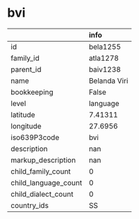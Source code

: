 # bvi
|                      | info         |
|:---------------------|:-------------|
| id                   | bela1255     |
| family_id            | atla1278     |
| parent_id            | baiv1238     |
| name                 | Belanda Viri |
| bookkeeping          | False        |
| level                | language     |
| latitude             | 7.41311      |
| longitude            | 27.6956      |
| iso639P3code         | bvi          |
| description          | nan          |
| markup_description   | nan          |
| child_family_count   | 0            |
| child_language_count | 0            |
| child_dialect_count  | 0            |
| country_ids          | SS           |